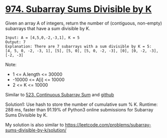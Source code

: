 # [974. Subarray Sums Divisible by K](https://leetcode.com/problems/subarray-sums-divisible-by-k/)

Given an array A of integers, return the number of (contiguous, non-empty) subarrays that have a sum divisible by K.

```
Input: A = [4,5,0,-2,-3,1], K = 5
Output: 7
Explanation: There are 7 subarrays with a sum divisible by K = 5:
[4, 5, 0, -2, -3, 1], [5], [5, 0], [5, 0, -2, -3], [0], [0, -2, -3], [-2, -3]
```

Note:

- 1 <= A.length <= 30000
- -10000 <= A[i] <= 10000
- 2 <= K <= 10000

Similar to [523. Continuous Subarray Sum](https://leetcode.com/problems/continuous-subarray-sum/) and [github](https://github.com/sunshot/LeetCode/tree/main/523.%20Continuous%20Subarray%20Sum)


Solution1: Use hash to store the number of cumulative sum % K. Runtime: 288 ms, faster than 91.19% of Python3 online submissions for Subarray Sums Divisible by K.

My solution is also similar to https://leetcode.com/problems/subarray-sums-divisible-by-k/solution/

